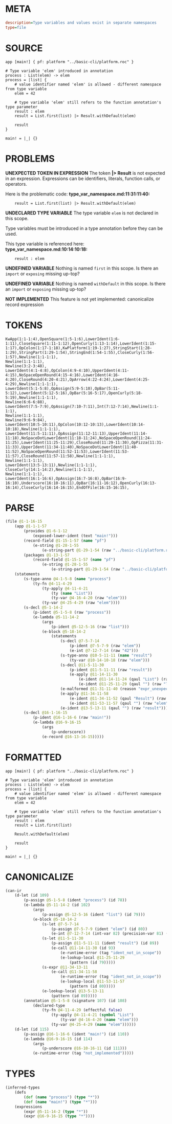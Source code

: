 # META
~~~ini
description=Type variables and values exist in separate namespaces
type=file
~~~
# SOURCE
~~~roc
app [main!] { pf: platform "../basic-cli/platform.roc" }

# Type variable 'elem' introduced in annotation
process : List(elem) -> elem
process = |list| {
    # value identifier named 'elem' is allowed - different namespace from type variable
    elem = 42

    # type variable 'elem' still refers to the function annotation's type parameter
    result : elem
    result = List.first(list) |> Result.withDefault(elem)

    result
}

main! = |_| {}
~~~
# PROBLEMS
**UNEXPECTED TOKEN IN EXPRESSION**
The token **|> Result** is not expected in an expression.
Expressions can be identifiers, literals, function calls, or operators.

Here is the problematic code:
**type_var_namespace.md:11:31:11:40:**
```roc
    result = List.first(list) |> Result.withDefault(elem)
```


**UNDECLARED TYPE VARIABLE**
The type variable ``elem`` is not declared in this scope.

Type variables must be introduced in a type annotation before they can be used.

This type variable is referenced here:
**type_var_namespace.md:10:14:10:18:**
```roc
    result : elem
```


**UNDEFINED VARIABLE**
Nothing is named `first` in this scope.
Is there an `import` or `exposing` missing up-top?

**UNDEFINED VARIABLE**
Nothing is named `withDefault` in this scope.
Is there an `import` or `exposing` missing up-top?

**NOT IMPLEMENTED**
This feature is not yet implemented: canonicalize record expression

# TOKENS
~~~zig
KwApp(1:1-1:4),OpenSquare(1:5-1:6),LowerIdent(1:6-1:11),CloseSquare(1:11-1:12),OpenCurly(1:13-1:14),LowerIdent(1:15-1:17),OpColon(1:17-1:18),KwPlatform(1:19-1:27),StringStart(1:28-1:29),StringPart(1:29-1:54),StringEnd(1:54-1:55),CloseCurly(1:56-1:57),Newline(1:1-1:1),
Newline(1:1-1:1),
Newline(3:2-3:48),
LowerIdent(4:1-4:8),OpColon(4:9-4:10),UpperIdent(4:11-4:15),NoSpaceOpenRound(4:15-4:16),LowerIdent(4:16-4:20),CloseRound(4:20-4:21),OpArrow(4:22-4:24),LowerIdent(4:25-4:29),Newline(1:1-1:1),
LowerIdent(5:1-5:8),OpAssign(5:9-5:10),OpBar(5:11-5:12),LowerIdent(5:12-5:16),OpBar(5:16-5:17),OpenCurly(5:18-5:19),Newline(1:1-1:1),
Newline(6:6-6:88),
LowerIdent(7:5-7:9),OpAssign(7:10-7:11),Int(7:12-7:14),Newline(1:1-1:1),
Newline(1:1-1:1),
Newline(9:6-9:84),
LowerIdent(10:5-10:11),OpColon(10:12-10:13),LowerIdent(10:14-10:18),Newline(1:1-1:1),
LowerIdent(11:5-11:11),OpAssign(11:12-11:13),UpperIdent(11:14-11:18),NoSpaceDotLowerIdent(11:18-11:24),NoSpaceOpenRound(11:24-11:25),LowerIdent(11:25-11:29),CloseRound(11:29-11:30),OpPizza(11:31-11:33),UpperIdent(11:34-11:40),NoSpaceDotLowerIdent(11:40-11:52),NoSpaceOpenRound(11:52-11:53),LowerIdent(11:53-11:57),CloseRound(11:57-11:58),Newline(1:1-1:1),
Newline(1:1-1:1),
LowerIdent(13:5-13:11),Newline(1:1-1:1),
CloseCurly(14:1-14:2),Newline(1:1-1:1),
Newline(1:1-1:1),
LowerIdent(16:1-16:6),OpAssign(16:7-16:8),OpBar(16:9-16:10),Underscore(16:10-16:11),OpBar(16:11-16:12),OpenCurly(16:13-16:14),CloseCurly(16:14-16:15),EndOfFile(16:15-16:15),
~~~
# PARSE
~~~clojure
(file @1-1-16-15
	(app @1-1-1-57
		(provides @1-6-1-12
			(exposed-lower-ident (text "main!")))
		(record-field @1-15-1-57 (name "pf")
			(e-string @1-28-1-55
				(e-string-part @1-29-1-54 (raw "../basic-cli/platform.roc"))))
		(packages @1-13-1-57
			(record-field @1-15-1-57 (name "pf")
				(e-string @1-28-1-55
					(e-string-part @1-29-1-54 (raw "../basic-cli/platform.roc"))))))
	(statements
		(s-type-anno @4-1-5-8 (name "process")
			(ty-fn @4-11-4-29
				(ty-apply @4-11-4-21
					(ty (name "List"))
					(ty-var @4-16-4-20 (raw "elem")))
				(ty-var @4-25-4-29 (raw "elem"))))
		(s-decl @5-1-14-2
			(p-ident @5-1-5-8 (raw "process"))
			(e-lambda @5-11-14-2
				(args
					(p-ident @5-12-5-16 (raw "list")))
				(e-block @5-18-14-2
					(statements
						(s-decl @7-5-7-14
							(p-ident @7-5-7-9 (raw "elem"))
							(e-int @7-12-7-14 (raw "42")))
						(s-type-anno @10-5-11-11 (name "result")
							(ty-var @10-14-10-18 (raw "elem")))
						(s-decl @11-5-11-30
							(p-ident @11-5-11-11 (raw "result"))
							(e-apply @11-14-11-30
								(e-ident @11-14-11-24 (qaul "List") (raw ".first"))
								(e-ident @11-25-11-29 (qaul "") (raw "list"))))
						(e-malformed @11-31-11-40 (reason "expr_unexpected_token"))
						(e-apply @11-34-11-58
							(e-ident @11-34-11-52 (qaul "Result") (raw ".withDefault"))
							(e-ident @11-53-11-57 (qaul "") (raw "elem")))
						(e-ident @13-5-13-11 (qaul "") (raw "result"))))))
		(s-decl @16-1-16-15
			(p-ident @16-1-16-6 (raw "main!"))
			(e-lambda @16-9-16-15
				(args
					(p-underscore))
				(e-record @16-13-16-15)))))
~~~
# FORMATTED
~~~roc
app [main!] { pf: platform "../basic-cli/platform.roc" }

# Type variable 'elem' introduced in annotation
process : List(elem) -> elem
process = |list| {
	# value identifier named 'elem' is allowed - different namespace from type variable
	elem = 42

	# type variable 'elem' still refers to the function annotation's type parameter
	result : elem
	result = List.first(list)
	
	Result.withDefault(elem)

	result
}

main! = |_| {}
~~~
# CANONICALIZE
~~~clojure
(can-ir
	(d-let (id 109)
		(p-assign @5-1-5-8 (ident "process") (id 78))
		(e-lambda @5-11-14-2 (id 102)
			(args
				(p-assign @5-12-5-16 (ident "list") (id 79)))
			(e-block @5-18-14-2
				(s-let @7-5-7-14
					(p-assign @7-5-7-9 (ident "elem") (id 80))
					(e-int @7-12-7-14 (int-var 82) (precision-var 81) (literal "42") (value "TODO") (bound "u8") (id 83)))
				(s-let @11-5-11-30
					(p-assign @11-5-11-11 (ident "result") (id 89))
					(e-call @11-14-11-30 (id 93)
						(e-runtime-error (tag "ident_not_in_scope"))
						(e-lookup-local @11-25-11-29
							(pattern (id 79)))))
				(s-expr @11-34-13-11
					(e-call @11-34-11-58
						(e-runtime-error (tag "ident_not_in_scope"))
						(e-lookup-local @11-53-11-57
							(pattern (id 80)))))
				(e-lookup-local @13-5-13-11
					(pattern (id 89)))))
		(annotation @5-1-5-8 (signature 107) (id 108)
			(declared-type
				(ty-fn @4-11-4-29 (effectful false)
					(ty-apply @4-11-4-21 (symbol "List")
						(ty-var @4-16-4-20 (name "elem")))
					(ty-var @4-25-4-29 (name "elem"))))))
	(d-let (id 115)
		(p-assign @16-1-16-6 (ident "main!") (id 110))
		(e-lambda @16-9-16-15 (id 114)
			(args
				(p-underscore @16-10-16-11 (id 111)))
			(e-runtime-error (tag "not_implemented")))))
~~~
# TYPES
~~~clojure
(inferred-types
	(defs
		(def (name "process") (type "*"))
		(def (name "main!") (type "*")))
	(expressions
		(expr @5-11-14-2 (type "*"))
		(expr @16-9-16-15 (type "*"))))
~~~